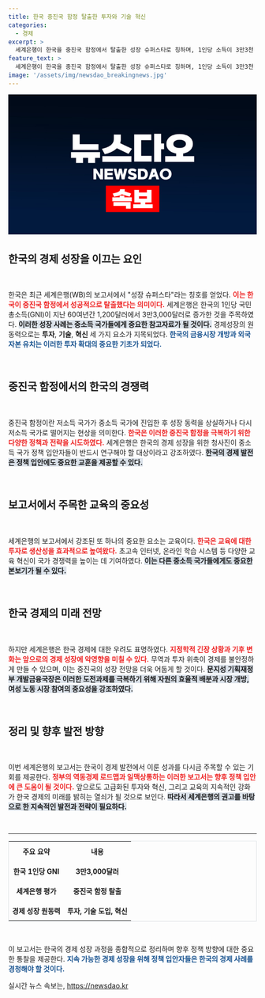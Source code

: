 ```yaml
---
title: 한국 중진국 함정 탈출한 투자와 기술 혁신
categories:
  - 경제
excerpt: >
  세계은행이 한국을 중진국 함정에서 탈출한 성장 슈퍼스타로 칭하며, 1인당 소득이 3만3천 달러에 달한다고 보도했다. 금융과 기술 혁신으로 이룩한 경제 성장의 비결을 알아보자!
feature_text: >
  세계은행이 한국을 중진국 함정에서 탈출한 성장 슈퍼스타로 칭하며, 1인당 소득이 3만3천 달러에 달한다고 보도했다. 금융과 기술 혁신으로 이룩한 경제 성장의 비결을 알아보자!
image: '/assets/img/newsdao_breakingnews.jpg'
---
```


<p><img src="/assets/img/newsdao_breakingnews.jpg" alt="cryptoinkorea 속보" /></p>

<h2 data-ke-size="size26">한국의 경제 성장을 이끄는 요인</h2>

<p data-ke-size="size16">&nbsp;</p> 

<p>한국은 최근 세계은행(WB)의 보고서에서 "성장 슈퍼스타"라는 칭호를 얻었다. <b><span style="color: #ee2323;">이는 한국이 중진국 함정에서 성공적으로 탈출했다는 의미이다.</span></b> 세계은행은 한국의 1인당 국민총소득(GNI)이 지난 60여년간 1,200달러에서 3만3,000달러로 증가한 것을 주목하였다. <b><span style="background-color: #21538527;">이러한 성장 사례는 중소득 국가들에게 중요한 참고자료가 될 것이다.</span></b> 
경제성장의 원동력으로는 <b>투자</b>, <b>기술</b>, <b>혁신</b> 세 가지 요소가 지목되었다. <b><span style="color: #1a5490;">한국의 금융시장 개방과 외국 자본 유치는 이러한 투자 확대의 중요한 기초가 되었다.</span></b> </p>

<p data-ke-size="size16">&nbsp;</p> 

<h2 data-ke-size="size26">중진국 함정에서의 한국의 경쟁력</h2> 

<p data-ke-size="size16">&nbsp;</p> 

<p>중진국 함정이란 저소득 국가가 중소득 국가에 진입한 후 성장 동력을 상실하거나 다시 저소득 국가로 떨어지는 현상을 의미한다. <b><span style="color: #ee2323;">한국은 이러한 중진국 함정을 극복하기 위한 다양한 정책과 전략을 시도하였다.</span></b> 세계은행은 한국의 경제 성장을 위한 청사진이 중소득 국가 정책 입안자들이 반드시 연구해야 할 대상이라고 강조하였다. <b><span style="background-color: #21538527;">한국의 경제 발전은 정책 입안에도 중요한 교훈을 제공할 수 있다.</span></b> </p>

<p data-ke-size="size16">&nbsp;</p> 

<h2 data-ke-size="size26">보고서에서 주목한 교육의 중요성</h2>

<p data-ke-size="size16">&nbsp;</p> 

<p>세계은행의 보고서에서 강조된 또 하나의 중요한 요소는 교육이다. <b><span style="color: #ee2323;">한국은 교육에 대한 투자로 생산성을 효과적으로 높여왔다.</span></b> 초고속 인터넷, 온라인 학습 시스템 등 다양한 교육 혁신이 국가 경쟁력을 높이는 데 기여하였다. <b><span style="background-color: #21538527;">이는 다른 중소득 국가들에게도 중요한 본보기가 될 수 있다.</span></b> </p>

<p data-ke-size="size16">&nbsp;</p> 

<h2 data-ke-size="size26">한국 경제의 미래 전망</h2>

<p data-ke-size="size16">&nbsp;</p> 

<p>하지만 세계은행은 한국 경제에 대한 우려도 표명하였다. <b><span style="color: #ee2323;">지정학적 긴장 상황과 기후 변화는 앞으로의 경제 성장에 악영향을 미칠 수 있다.</span></b> 무역과 투자 위축이 경제를 불안정하게 만들 수 있으며, 이는 중진국의 성장 전망을 더욱 어둡게 할 것이다. <b><span style="background-color: #21538527;">문지성 기획재정부 개발금융국장은 이러한 도전과제를 극복하기 위해 자원의 효율적 배분과 시장 개방, 여성 노동 시장 참여의 중요성을 강조하였다.</span></b> </p>

<p data-ke-size="size16">&nbsp;</p> 

<h2 data-ke-size="size26">정리 및 향후 발전 방향</h2>

<p data-ke-size="size16">&nbsp;</p> 

<p>이번 세계은행의 보고서는 한국이 경제 발전에서 이룬 성과를 다시금 주목할 수 있는 기회를 제공한다. <b><span style="color: #ee2323;">정부의 역동경제 로드맵과 일맥상통하는 이러한 보고서는 향후 정책 입안에 큰 도움이 될 것이다.</span></b> 앞으로도 고급화된 투자와 혁신, 그리고 교육의 지속적인 강화가 한국 경제의 미래를 밝히는 열쇠가 될 것으로 보인다. <b><span style="background-color: #21538527;">따라서 세계은행의 권고를 바탕으로 한 지속적인 발전과 전략이 필요하다.</span></b> </p>

<p data-ke-size="size16">&nbsp;</p> 

<hr /> 

<table style="width: 100%; border-collapse: collapse; border: 1px solid #dee2e6;">
<tbody>
<tr style="height: 40px;">
<td style="text-align: center; height: 17px;"><b>주요 요약</b></td>
<td style="text-align: center; height: 17px;"><b>내용</b></td>
</tr>
<tr style="height: 40px;">
<td style="text-align: center; height: 17px;"><b>한국 1인당 GNI</b></td>
<td style="text-align: center; height: 17px;"><b>3만3,000달러</b></td>
</tr>
<tr style="height: 40px;">
<td style="text-align: center; height: 17px;"><b>세계은행 평가</b></td>
<td style="text-align: center; height: 17px;"><b>중진국 함정 탈출</b></td>
</tr>
<tr style="height: 40px;">
<td style="text-align: center; height: 17px;"><b>경제 성장 원동력</b></td>
<td style="text-align: center; height: 17px;"><b>투자, 기술 도입, 혁신</b></td>
</tr>
</tbody>
</table>

<p data-ke-size="size16">&nbsp;</p> 

<p>이 보고서는 한국의 경제 성장 과정을 종합적으로 정리하며 향후 정책 방향에 대한 중요한 통찰을 제공한다. <b><span style="color: #1a5490;">지속 가능한 경제 성장을 위해 정책 입안자들은 한국의 경제 사례를 경청해야 할 것이다.</span></b></p>
실시간 뉴스 속보는, <a href="https://newsdao.kr" rel="dofollow">https://newsdao.kr</a>


